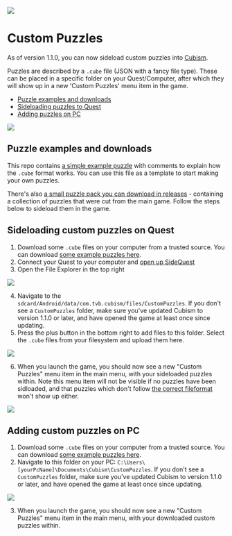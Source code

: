 ![](https://raw.githubusercontent.com/cubismvr/Mods/main/Images/Logo.png)

# Custom Puzzles

As of version 1.1.0, you can now sideload custom puzzles into [Cubism](https://www.oculus.com/experiences/quest/2264524423619421/?locale=en_US). 

Puzzles are described by a `.cube` file (JSON with a fancy file type). These can be placed in a specific folder on your Quest/Computer, after which they will show up in a new 'Custom Puzzles' menu item in the game.

- [Puzzle examples and downloads](#puzzle-examples-and-downloads) 
- [Sideloading puzzles to Quest](#sideloading-custom-puzzles-on-quest)  
- [Adding puzzles on PC](#adding-custom-puzzles-on-pc)  

![](https://github.com/cubismvr/mods/blob/main/Images/CustomPuzzles2.jpg) 

## Puzzle examples and downloads

This repo contains [a simple example puzzle](https://sidequestvr.com/) with comments to explain how the `.cube` format works. You can use this file as a template to start making your own puzzles.

There's also [a small puzzle pack you can download in releases](https://github.com/cubismvr/mods/releases/tag/v1.1.0) - containing a collection of puzzles that were cut from the main game. Follow the steps below to sideload them in the game.

## Sideloading custom puzzles on Quest

1. Download some `.cube` files on your computer from a trusted source. You can download [some example puzzles here](https://github.com/cubismvr/mods/releases/tag/v1.1.0).
2. Connect your Quest to your computer and [open up SideQuest](https://sidequestvr.com/)
3. Open the File Explorer in the top right

![](https://github.com/cubismvr/mods/blob/main/Images/SideQuest1.png)

4. Navigate to the `sdcard/Android/data/com.tvb.cubism/files/CustomPuzzles`. If you don't see a `CustomPuzzles` folder, make sure you've updated Cubism to version 1.1.0 or later, and have opened the game at least once since updating.
5. Press the plus button in the bottom right to add files to this folder. Select the `.cube` files from your filesystem and upload them here.

![](https://github.com/cubismvr/mods/blob/main/Images/SideQuest2.png)

6. When you launch the game, you should now see a new "Custom Puzzles" menu item in the main menu, with your sideloaded puzzles within. Note this menu item will not be visible if no puzzles have been sidloaded, and that puzzles which don't follow [the correct fileformat](https://github.com/cubismvr/Mods/blob/main/CustomPuzzles/Example.cube) won't show up either.

![](https://github.com/cubismvr/mods/blob/main/Images/CustomPuzzles1.jpg)

## Adding custom puzzles on PC

1. Download some `.cube` files on your computer from a trusted source. You can download [some example puzzles here]().
2. Navigate to this folder on your PC: `C:\Users\[yourPcName]\Documents\Cubism\CustomPuzzles`. If you don't see a `CustomPuzzles` folder, make sure you've updated Cubism to version 1.1.0 or later, and have opened the game at least once since updating.

![](https://github.com/cubismvr/mods/blob/main/Images/CustomFolderPC1.jpg)

3. When you launch the game, you should now see a new "Custom Puzzles" menu item in the main menu, with your downloaded custom puzzles within.
